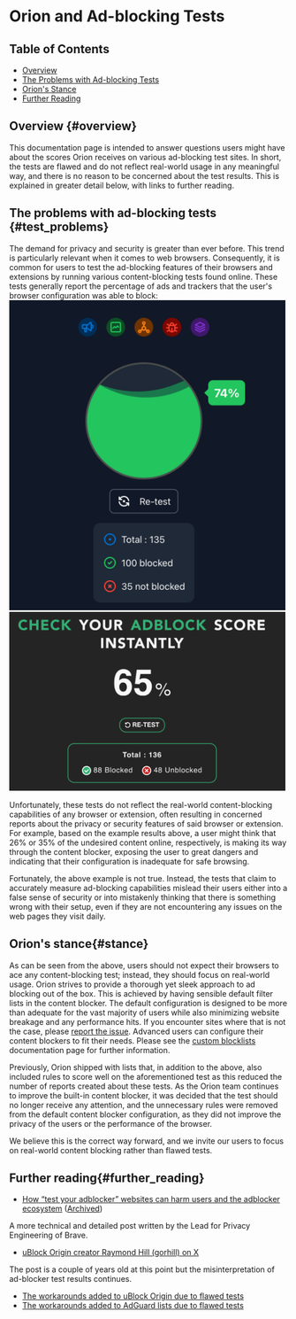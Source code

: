 # Orion and Ad-blocking Tests


## Table of Contents

- [Overview](#overview)
- [The Problems with Ad-blocking Tests](#problems)
- [Orion's Stance](#orions_stance)
- [Further Reading](#further_reading)

<a name="overview"></a>
## Overview {#overview}

This documentation page is intended to answer questions users might have about the scores Orion receives on various ad-blocking test sites.
In short, the tests are flawed and do not reflect real-world usage in any meaningful way, and there is no reason to be concerned about the test results.
This is explained in greater detail below, with links to further reading.

<a name="problems"></a>
## The problems with ad-blocking tests {#test_problems}

The demand for privacy and security is greater than ever before.
This trend is particularly relevant when it comes to web browsers.
Consequently, it is common for users to test the ad-blocking features of their browsers and extensions by running various content-blocking tests found online.
These tests generally report the percentage of ads and trackers that the user's browser configuration was able to block:
<img src="./media/d3ward.png" width="500" alt="An example score on https://d3ward.github.io/toolz/adblock"><br/>
<img src="./media/superadblocktest.png" width="500" alt="An example score on https://superadblocktest.com/"><br/>

Unfortunately, these tests do not reflect the real-world content-blocking capabilities of any browser or extension, often resulting in concerned reports about the privacy or security features of said browser or extension.
For example, based on the example results above, a user might think that 26% or 35% of the undesired content online, respectively, is making its way through the content blocker, exposing the user to great dangers and indicating that their configuration is inadequate for safe browsing.

Fortunately, the above example is not true.
Instead, the tests that claim to accurately measure ad-blocking capabilities mislead their users either into a false sense of security or into mistakenly thinking that there is something wrong with their setup, even if they are not encountering any issues on the web pages they visit daily.
<a name="orions_stance"></a>
## Orion's stance{#stance}
As can be seen from the above, users should not expect their browsers to ace any content-blocking test; instead, they should focus on real-world usage.
Orion strives to provide a thorough yet sleek approach to ad blocking out of the box.
This is achieved by having sensible default filter lists in the content blocker.
The default configuration is designed to be more than adequate for the vast majority of users while also minimizing website breakage and any performance hits.
If you encounter sites where that is not the case, please [report the issue](../support-and-community/roadmap-feedback-forum.md).
Advanced users can configure their content blockers to fit their needs.
Please see the [custom blocklists](../features/custom-blocklists.md) documentation page for further information.

Previously, Orion shipped with lists that, in addition to the above, also included rules to score well on the aforementioned test as this reduced the number of reports created about these tests.
As the Orion team continues to improve the built-in content blocker, it was decided that the test should no longer receive any attention, and the unnecessary rules were removed from the default content blocker configuration, as they did not improve the privacy of the users or the performance of the browser.

We believe this is the correct way forward, and we invite our users to focus on real-world content blocking rather than flawed tests.

<a name="further_reading"></a>
## Further reading{#further_reading}

- [How “test your adblocker” websites can harm users and the adblocker ecosystem](https://brave.com/blog/adblocker-testing-websites-harm-users/) ([Archived](https://web.archive.org/web/20250110081559/https://brave.com/blog/adblocker-testing-websites-harm-users/))

A more technical and detailed post written by the Lead for Privacy Engineering of Brave.

- [uBlock Origin creator Raymond Hill (gorhill) on X](https://x.com/gorhill/status/1583581072197312512)

The post is a couple of years old at this point but the misinterpretation of ad-blocker test results continues.

- [The workarounds added to uBlock Origin due to flawed tests](https://github.com/uBlockOrigin/uAssets/blob/4a654ecf710749e39c50baa86e86e26681ea3aca/filters/filters.txt#L13688-L13692)
- [The workarounds added to AdGuard lists due to flawed tests](https://github.com/AdguardTeam/AdguardFilters/blob/daba77058c72b983f2a46b97dca5b669710a7414/SpywareFilter/sections/specific.txt#L4491-L4521)
